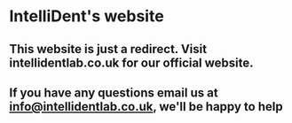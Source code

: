 # IntelliDent's website

## This website is just a redirect. Visit intellidentlab.co.uk for our official website.
## If you have any questions email us at info@intellidentlab.co.uk, we'll be happy to help
